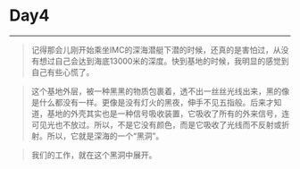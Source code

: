 # Day4 #
----
>记得那会儿刚开始乘坐IMC的深海潜艇下潜的时候，还真的是害怕过，从没有想过自己会达到海底13000米的深度。快到基地的时候，我明显的感觉到自己有些心慌了。

>这个基地外层，被一种黑黑的物质包裹着，透不出一丝丝光线出来，黑的像是什么都没有一样。更像是没有灯火的黑夜，伸手不见五指般。后来才知道，基地的外壳其实也是一种信号吸收装置，它吸收了所有的外来信号，连可见光也不放过。所以，不是它没有颜色，而是它吸收了光线而不反射或折射。所以，它就是深海的一个“黑洞”。

>我们的工作，就在这个黑洞中展开。
